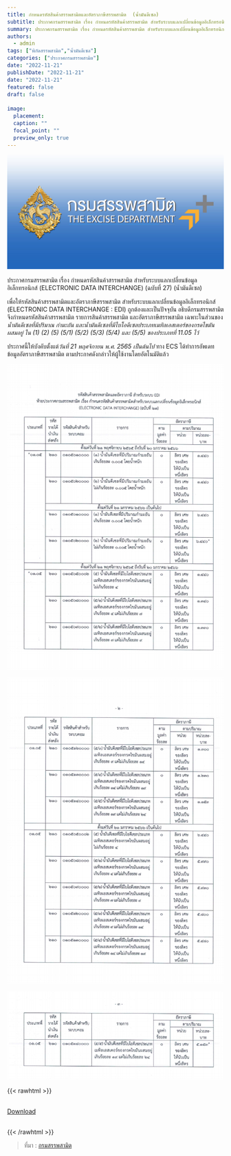 ```yaml
---
title: กำหนดรหัสสินค้าสรรพสามิตและอัตราภาษีสรรพสามิต  (น้ำมันดีเซล)
subtitle: ประกาศกรมสรรพสามิต เรื่อง กำหนดรหัสสินค้าสรรพสามิต สำหรับระบบแลกเปลี่ยนข้อมูลอิเล็กทรอนิกส์ (ELECTRONIC DATA INTERCHANGE) (ฉบับที่ 27) (น้ำมันดีเซล)
summary: ประกาศกรมสรรพสามิต เรื่อง กำหนดรหัสสินค้าสรรพสามิต สำหรับระบบแลกเปลี่ยนข้อมูลอิเล็กทรอนิกส์ (ELECTRONIC DATA INTERCHANGE) (ฉบับที่ 27) (น้ำมันดีเซล)
authors:
  - admin
tags: ["พิกัดสรรพสามิต","น้ำมันดีเซล"]
categories: ["ประกาศกรมสรรพสามิต"]
date: "2022-11-21"
publishDate: "2022-11-21"
date: "2022-11-21"
featured: false
draft: false

image:
  placement:
  caption: ""
  focal_point: ""
  preview_only: true
---
```


![](featured.jpg)

ประกาศกรมสรรพสามิต เรื่อง กำหนดรหัสสินค้าสรรพสามิต สำหรับระบบแลกเปลี่ยนข้อมูลอิเล็กทรอนิกส์ (ELECTRONIC DATA INTERCHANGE) (ฉบับที่ 27) (น้ำมันดีเซล) 

เพื่อให้รหัสสินค้าสรรพสามิตและอัตราภาษีสรรพสามิต  สำหรับระบบแลกเปลี่ยนข้อมูลอิเล็กทรอนิกส์ (ELECTRONIC DATA INTERCHANGE : EDI) ถูกต้องและเป็นปัจจุบัน อธิบดีกรมสรรพสามิตจึงกำหนดรหัสสินค้าสรรพสามิต รายการสินค้าสรรพสามิต และอัตราภาษีสรรพสามิต เฉพาะในส่วนของ*น้ำมันดีเซลที่มีปริมาณ กำมะถัน และน้ำมันดีเซลที่มีไบโอดีเซลประเภทเมทิลเอสเตอร์ของกรดไขมันผสมอยู่ ใน (1) (2) (5) (5/1) (5/2) (5/3) (5/4) และ (5/5) ของประเภทที่ 11.05 ไว้* 

ประกาศนี้ให้บังคับตั้งแต่*วันที่ 21 พฤศจิกายน พ.ศ. 2565 เป็นต้นไป* ทาง ECS ได้ทำการอัพเดทข้อมูลอัตราภาษีสรรพสามิต ตามประกาศดังกล่าวให้ผู้ใช้งานโดยอัตโนมัติแล้ว


![](./img/docspng_Page2.png)

![](./img/docspng_Page3.png)

![](./img/docspng_Page4.png)





{{< rawhtml >}}
<br>

<br>
<div class="article-tags">
<a class="badge badge-danger" href="./docs.pdf" target="_blank" id="download_files_new">Download</a>

</div>
<br>

{{< /rawhtml >}}

> ที่มา : [กรมสรรพสามิต](https://lawelcs.excise.go.th/api/api/pdfviewer/4440)